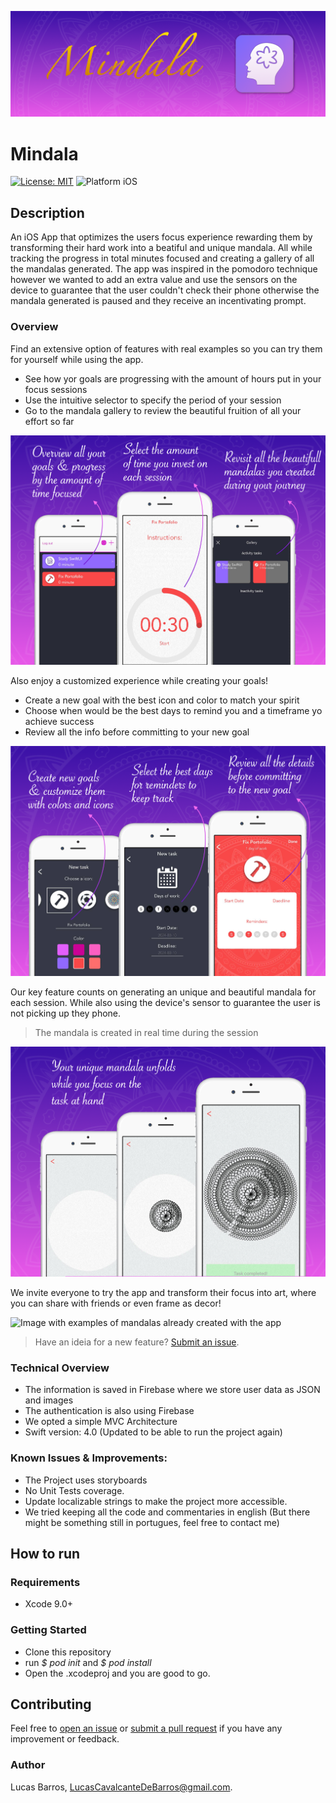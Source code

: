 ![Cover image](img/Github_Header.png)

# Mindala

[![License: MIT](https://img.shields.io/badge/license-MIT-red)](https://opensource.org/licenses/MIT)
![Platform iOS](https://img.shields.io/badge/Platform-iOS-blue)

## Description
An iOS App that optimizes the users focus experience rewarding them by transforming their hard work into a beatiful and unique mandala. All while tracking the progress in total minutes focused and creating a gallery of all the mandalas generated. The app was inspired in the pomodoro technique however we wanted to add an extra value and use the sensors on the device to guarantee that the user couldn't check their phone otherwise the mandala generated is paused and they receive an incentivating prompt.

### Overview

Find an extensive option of features with real examples so you can try them for yourself while using the app. 
- See how yor goals are progressing with the amount of hours put in your focus sessions
- Use the intuitive selector to specify the period of your session
- Go to the mandala gallery to review the beautiful fruition of all your effort so far

![Image with example of the goal list, creating new session and mandala gallery featues](img/Github_Features01.png)

Also enjoy a customized experience while creating your goals!
- Create a new goal with the best icon and color to match your spirit
- Choose when would be the best days to remind you and a timeframe yo achieve success
- Review all the info before committing to your new goal

![Image with example of creating a new goal feature](img/Github_Features02.png)

Our key feature counts on generating an unique and beautiful mandala for each session. While also using the device's sensor to guarantee the user is not picking up they phone.
> The mandala is created in real time during the session

![Image with example of the mandala creating feature](img/Github_MainFeature.png)

We invite everyone to try the app and transform their focus into art, where you can share with friends or even frame as decor!

![Image with examples of mandalas already created with the app](img/Github_FinalMessage.png)

> Have an ideia for a new feature? [Submit an issue](https://github.com/LucasCBarros/Mindala/issues/new).

### Technical Overview

- The information is saved in Firebase where we store user data as JSON and images
- The authentication is also using Firebase
- We opted a simple MVC Architecture
- Swift version: 4.0 (Updated to be able to run the project again)

### Known Issues & Improvements: 

- The Project uses storyboards
- No Unit Tests coverage.
- Update localizable strings to make the project more accessible.
- We tried keeping all the code and commentaries in english (But there might be something still in portugues, feel free to contact me)

## How to run

### Requirements
- Xcode 9.0+

### Getting Started
- Clone this repository
- run *$ pod init* and *$ pod install*
- Open the .xcodeproj and you are good to go.

## Contributing

Feel free to [open an issue](https://github.com/LucasCBarros/Mindala/issues/new) or [submit a pull request](https://github.com/LucasCBarros/Mindala/compare) if you have any improvement or feedback.

### Author

Lucas Barros, LucasCavalcanteDeBarros@gmail.com.

